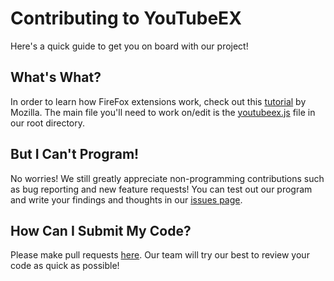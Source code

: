 # Contributing to YouTubeEX

Here's a quick guide to get you on board with our project!

## What's What?

In order to learn how FireFox extensions work, check out this [tutorial](https://developer.mozilla.org/en-US/docs/Mozilla/Add-ons/WebExtensions/Your_first_WebExtension) by Mozilla. 
The main file you'll need to work on/edit is the [youtubeex.js](https://github.com/ossd-sp22/YouTubeEX/blob/main/youtubeex.js) file in our root directory. 

## But I Can't Program!

No worries! We still greatly appreciate non-programming contributions such as bug reporting and new feature requests!
You can test out our program and write your findings and thoughts in our [issues page](https://github.com/ossd-sp22/YouTubeEX/issues). 

## How Can I Submit My Code?

Please make pull requests [here](https://github.com/ossd-sp22/YouTubeEX/pulls). Our team will try our best to review your code as quick as possible! 
